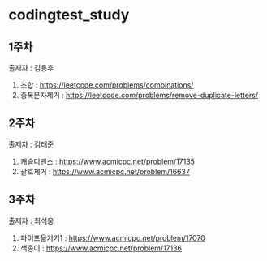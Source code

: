 # codingtest_study

## 1주차

출제자 : 김용후  

1. 조합 : https://leetcode.com/problems/combinations/  
2. 중복문자제거 : https://leetcode.com/problems/remove-duplicate-letters/  



## 2주차

출제자 : 김태준

1. 캐슬디펜스 : https://www.acmicpc.net/problem/17135  
2. 괄호제거 : https://www.acmicpc.net/problem/16637  



## 3주차

출제자 : 최석웅  

1. 파이프옮기기1 : https://www.acmicpc.net/problem/17070  
2. 색종이 : https://www.acmicpc.net/problem/17136  
